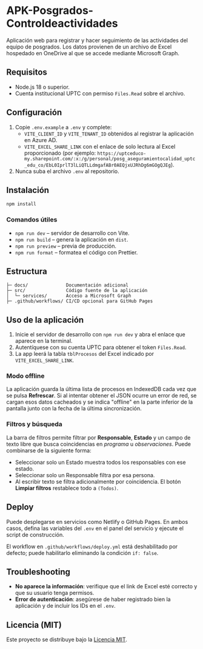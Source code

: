 # APK-Posgrados-Controldeactividades

Aplicación web para registrar y hacer seguimiento de las actividades del equipo
de posgrados. Los datos provienen de un archivo de Excel hospedado en OneDrive
al que se accede mediante Microsoft Graph.

## Requisitos
- Node.js 18 o superior.
- Cuenta institucional UPTC con permiso `Files.Read` sobre el archivo.

## Configuración
1. Copie `.env.example` a `.env` y complete:
   - `VITE_CLIENT_ID` y `VITE_TENANT_ID` obtenidos al registrar la aplicación
     en Azure AD.
   - `VITE_EXCEL_SHARE_LINK` con el enlace de solo lectura al Excel
     proporcionado (por ejemplo:
     `https://uptceduco-my.sharepoint.com/:x:/g/personal/posg_aseguramientocalidad_uptc_edu_co/EbL0IprlT3lLiQTLLdmgafABr0AEQjxUJRhDg6mGOgQJEg`).
2. Nunca suba el archivo `.env` al repositorio.

## Instalación
```bash
npm install
```

### Comandos útiles
- `npm run dev` – servidor de desarrollo con Vite.
- `npm run build` – genera la aplicación en `dist`.
- `npm run preview` – previa de producción.
- `npm run format` – formatea el código con Prettier.

## Estructura
```
├─ docs/              Documentación adicional
├─ src/               Código fuente de la aplicación
│  └─ services/       Acceso a Microsoft Graph
├─ .github/workflows/ CI/CD opcional para GitHub Pages
```

## Uso de la aplicación
1. Inicie el servidor de desarrollo con `npm run dev` y abra el enlace que
   aparece en la terminal.
2. Autentíquese con su cuenta UPTC para obtener el token `Files.Read`.
3. La app leerá la tabla `tblProcesos` del Excel indicado por
   `VITE_EXCEL_SHARE_LINK`.

### Modo offline
La aplicación guarda la última lista de procesos en IndexedDB cada vez
que se pulsa **Refrescar**. Si al intentar obtener el JSON ocurre un
error de red, se cargan esos datos cacheados y se indica "offline" en la
parte inferior de la pantalla junto con la fecha de la última
sincronización.

### Filtros y búsqueda
La barra de filtros permite filtrar por **Responsable**, **Estado** y un
campo de texto libre que busca coincidencias en *programa* u
*observaciones*. Puede combinarse de la siguiente forma:

- Seleccionar solo un Estado muestra todos los responsables con ese
  estado.
- Seleccionar solo un Responsable filtra por esa persona.
- Al escribir texto se filtra adicionalmente por coincidencia.
El botón **Limpiar filtros** restablece todo a `(Todos)`.

## Deploy
Puede desplegarse en servicios como Netlify o GitHub Pages. En ambos casos,
defina las variables del `.env` en el panel del servicio y ejecute el script
de construcción.

El workflow en `.github/workflows/deploy.yml` está deshabilitado por defecto;
puede habilitarlo eliminando la condición `if: false`.

## Troubleshooting
- **No aparece la información**: verifique que el link de Excel esté correcto y
  que su usuario tenga permisos.
- **Error de autenticación**: asegúrese de haber registrado bien la aplicación
  y de incluir los IDs en el `.env`.

## Licencia (MIT)
Este proyecto se distribuye bajo la [Licencia MIT](LICENSE).
